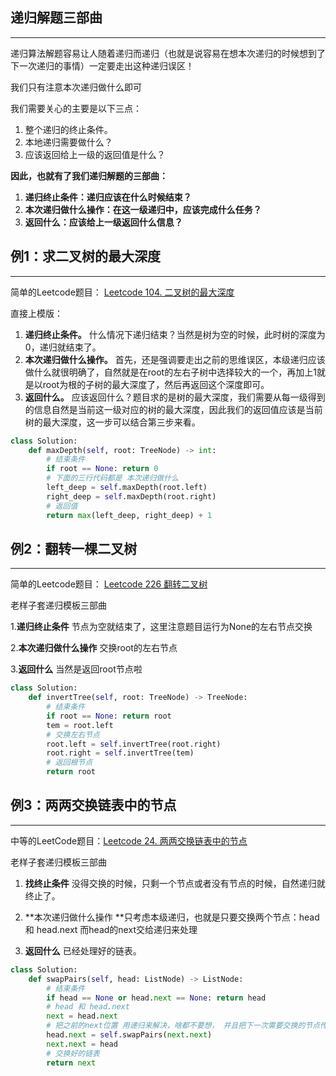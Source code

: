 ## **递归解题三部曲**

------

递归算法解题容易让人随着递归而递归（也就是说容易在想本次递归的时候想到了下一次递归的事情）一定要走出这种递归误区！

我们只有注意本次递归做什么即可


我们需要关心的主要是以下三点：

1. 整个递归的终止条件。
2. 本地递归需要做什么？
3. 应该返回给上一级的返回值是什么？

**因此，也就有了我们递归解题的三部曲：**

1. **递归终止条件：递归应该在什么时候结束？**
2. **本次递归做什么操作：在这一级递归中，应该完成什么任务？**
3. **返回什么：应该给上一级返回什么信息？**


## **例1：求二叉树的最大深度**

*****

简单的Leetcode题目： [Leetcode 104. 二叉树的最大深度](https://leetcode-cn.com/problems/maximum-depth-of-binary-tree/)

直接上模版：

1. **递归终止条件。** 什么情况下递归结束？当然是树为空的时候，此时树的深度为0，递归就结束了。
2. **本次递归做什么操作。**  首先，还是强调要走出之前的思维误区，本级递归应该做什么就很明确了，自然就是在root的左右子树中选择较大的一个，再加上1就是以root为根的子树的最大深度了，然后再返回这个深度即可。
3. **返回什么。** 应该返回什么？题目求的是树的最大深度，我们需要从每一级得到的信息自然是当前这一级对应的树的最大深度，因此我们的返回值应该是当前树的最大深度，这一步可以结合第三步来看。

```python
class Solution:
    def maxDepth(self, root: TreeNode) -> int:
        # 结束条件
        if root == None: return 0
        # 下面的三行代码都是 本次递归做什么
        left_deep = self.maxDepth(root.left)
        right_deep = self.maxDepth(root.right)
        # 返回值
        return max(left_deep, right_deep) + 1
```

## 例2：**翻转一棵二叉树**

*****
简单的Leetcode题目： [Leetcode 226 翻转二叉树](https://leetcode-cn.com/problems/invert-binary-tree//)

老样子套递归模板三部曲

1.**递归终止条件** 节点为空就结束了，这里注意题目运行为None的左右节点交换

2.**本次递归做什么操作** 交换root的左右节点

3.**返回什么** 当然是返回root节点啦

```python
class Solution:
    def invertTree(self, root: TreeNode) -> TreeNode:
        # 结束条件
        if root == None: return root
        tem = root.left
        # 交换左右节点
        root.left = self.invertTree(root.right)
        root.right = self.invertTree(tem)
        # 返回根节点
        return root   
```




## 例3：**两两交换链表中的节点**

*****

中等的LeetCode题目：[Leetcode 24. 两两交换链表中的节点](https://leetcode-cn.com/problems/swap-nodes-in-pairs/)

老样子套递归模板三部曲

1. **找终止条件** 没得交换的时候，只剩一个节点或者没有节点的时候，自然递归就终止了。

2. **本次递归做什么操作 **只考虑本级递归，也就是只要交换两个节点：head 和 head.next  而head的next交给递归来处理

3. **返回什么** 已经处理好的链表。

```python
class Solution:
    def swapPairs(self, head: ListNode) -> ListNode:
        # 结束条件
        if head == None or head.next == None: return head
        # head 和 head.next 
        next = head.next
        # 把之前的next位置 用递归来解决，啥都不要想， 并且把下一次需要交换的节点传入
        head.next = self.swapPairs(next.next)
        next.next = head
        # 交换好的链表
        return next
```

